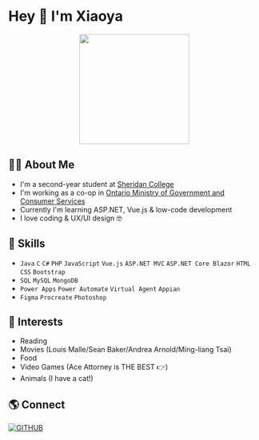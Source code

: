 
### <h1>Hey 👋 I'm Xiaoya</h1>

<p align="center"><img src="https://user-images.githubusercontent.com/84748829/167641084-10e8231b-0087-4bcc-95ac-0975da71d81f.GIF" width="220"></p>

<h2>👩‍💻 About Me</h2>

- I'm a second-year student at [Sheridan College](https://www.sheridancollege.ca/)
- I'm working as a co-op in [Ontario Ministry of Government and Consumer Services](https://www.ontario.ca/page/ministry-government-and-consumer-services)
- Currently I'm learning ASP.NET, Vue.js & low-code development
- I love coding & UX/UI design 🤓

###

<h2>🌱 Skills</h2>

- `Java` `C` `C#` `PHP` `JavaScript` `Vue.js` `ASP.NET MVC` `ASP.NET Core Blazor` `HTML` `CSS` `Bootstrap`
- `SQL` `MySQL` `MongoDB`
- `Power Apps` `Power Automate` `Virtual Agent` `Appian`
- `Figma` `Procreate` `Photoshop`

###

###

<h2>💜 Interests</h2>

- Reading
- Movies (Louis Malle/Sean Baker/Andrea Arnold/Ming-liang Tsai)
- Food
- Video Games (Ace Attorney is THE BEST 👉)
- Animals (I have a cat!)

###

<h2>🌎 Connect</h2>

[![GITHUB](https://img.shields.io/badge/inkedin-%230A66C2.svg?&style=for-the-badge&logo=linkedin&logoColor=white)](https://www.linkedin.com/in/xiaoyazou/)

